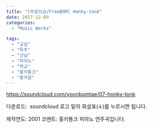```yaml
---
title: "[무료브금/FreeBGM] Honky-tonk"
date: 2017-12-09
categories: 
  - "Music Works"

tags: 
  - "교실"
  - "독주"
  - "신남"
  - "피아노"
  - "학교"
  - "홍키통크"
  - "흥겨움"
---
```


https://soundcloud.com/yoonbumtae/07-honky-tonk

다운로드:  soundcloud 로고 밑의 화살표(↓)를 누르시면 됩니다.

제작연도: 2001 코멘트: 홍키통크 피아노 연주곡입니다.
